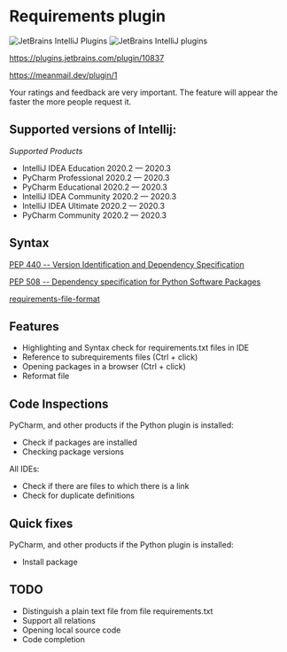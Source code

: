 # Requirements plugin
![JetBrains IntelliJ Plugins](https://img.shields.io/jetbrains/plugin/r/stars/10837?label=JetBrans%20Marketplace)
![JetBrains IntelliJ plugins](https://img.shields.io/jetbrains/plugin/d/10837)

https://plugins.jetbrains.com/plugin/10837

https://meanmail.dev/plugin/1

Your ratings and feedback are very important. The feature will appear the faster the more people request it.

## Supported versions of Intellij:

*Supported Products*
- IntelliJ IDEA Education 2020.2 — 2020.3
- PyCharm Professional 2020.2 — 2020.3
- PyCharm Educational 2020.2 — 2020.3
- IntelliJ IDEA Community 2020.2 — 2020.3
- IntelliJ IDEA Ultimate 2020.2 — 2020.3
- PyCharm Community 2020.2 — 2020.3

## Syntax

[PEP 440 -- Version Identification and Dependency Specification](https://www.python.org/dev/peps/pep-0440)

[PEP 508 -- Dependency specification for Python Software Packages](https://www.python.org/dev/peps/pep-0508)

[requirements-file-format](https://pip.pypa.io/en/stable/reference/pip_install/#requirements-file-format)

## Features

* Highlighting and Syntax check for requirements.txt files in IDE
* Reference to subrequirements files (Ctrl + click)
* Opening packages in a browser (Ctrl + click)
* Reformat file

## Code Inspections

PyCharm, and other products if the Python plugin is installed:
* Check if packages are installed
* Checking package versions

All IDEs:
* Check if there are files to which there is a link
* Check for duplicate definitions

## Quick fixes

PyCharm, and other products if the Python plugin is installed:
* Install package

## TODO

* Distinguish a plain text file from file requirements.txt
* Support all relations
* Opening local source code
* Code completion

